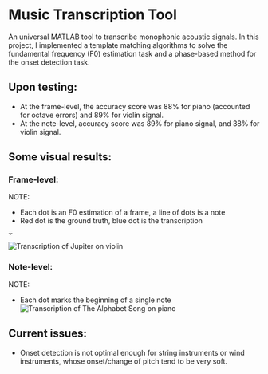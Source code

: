 # Music Transcription Tool
An universal MATLAB tool to transcribe monophonic acoustic signals. In this project, I implemented a template matching algorithms to solve the fundamental frequency (F0) estimation task and a phase-based method for the onset detection task.
## Upon testing:
- At the frame-level, the accuracy score was 88% for piano (accounted for octave errors) and 89% for violin signal. 
- At the note-level, accuracy score was 89% for piano signal, and 38% for violin signal.

## Some visual results:
### Frame-level:
NOTE: 
- Each dot is an F0 estimation of a frame, a line of dots is a note
- Red dot is the ground truth, blue dot is the transcription
      
<img alt="Transcription of Musical Offering on violin" src="https://user-images.githubusercontent.com/64146871/216738125-b7504bba-3721-478f-858c-5aed1fde5747.png" height="6em" width="8em" title="Musical Offering on violin (Frame-level Transcription)">


![Transcription of Jupiter on violin](https://user-images.githubusercontent.com/64146871/216738068-7cb64049-dab6-475f-9887-7bce1b751162.png "An excerpt of Jupiter on violin (Frame-level Transcription)")

### Note-level:
NOTE: 
- Each dot marks the beginning of a single note
![Transcription of The Alphabet Song on piano](https://user-images.githubusercontent.com/64146871/216738014-ff3dddd1-638f-48de-a83d-cf06fdac6ca0.jpg "The Alphabet Song on piano (Note-level Transcription)")

## Current issues:
- Onset detection is not optimal enough for string instruments or wind instruments, whose onset/change of pitch tend to be very soft.
